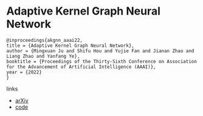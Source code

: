 # Adaptive Kernel Graph Neural Network

```
@inproceedings{akgnn_aaai22,
title = {Adaptive Kernel Graph Neural Network},
author = {Mingxuan Ju and Shifu Hou and Yujie Fan and Jianan Zhao and Liang Zhao and Yanfang Ye},
booktitle = {Proceedings of the Thirty-Sixth Conference on Association for the Advancement of Artificial Intelligence (AAAI)},
year = {2022}
}
```

links
- [arXiv](https://arxiv.org/abs/2112.04575)
- [code](https://github.com/jumxglhf/AKGNN)

